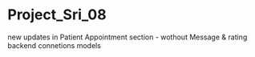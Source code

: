 # Project_Sri_08
new updates in Patient Appointment section - wothout Message &amp; rating backend connetions models
